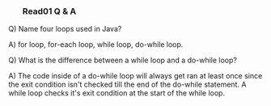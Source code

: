 ### **<ul> Read01 Q & A </ul>**

Q) Name four loops used in Java?

A) for loop, for-each loop, while loop, do-while loop.


Q) What is the difference between a while loop and a do-while loop?

A) The code inside of a do-while loop will always get ran at least once since the exit condition isn't checked till the end of the do-while statement. A while loop checks it's exit condition at the start of the while loop.
